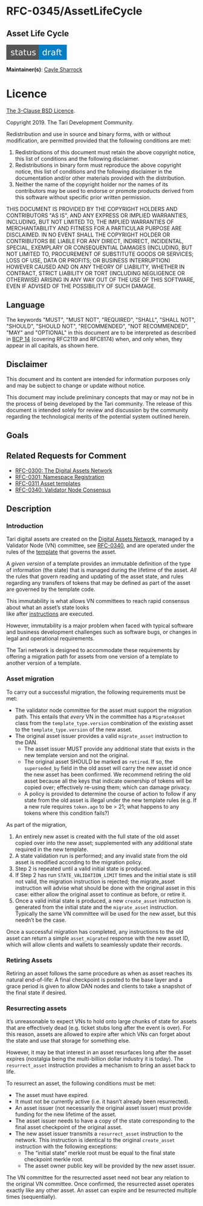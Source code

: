 # RFC-0345/AssetLifeCycle

## Asset Life Cycle

![status: draft](theme/images/status-draft.svg)

**Maintainer(s)**: [Cayle Sharrock](https://github.com/CjS77)

# Licence

[ The 3-Clause BSD Licence](https://opensource.org/licenses/BSD-3-Clause).

Copyright 2019. The Tari Development Community.

Redistribution and use in source and binary forms, with or without modification, are permitted provided that the
following conditions are met:

1. Redistributions of this document must retain the above copyright notice, this list of conditions and the following
   disclaimer.
2. Redistributions in binary form must reproduce the above copyright notice, this list of conditions and the following
   disclaimer in the documentation and/or other materials provided with the distribution.
3. Neither the name of the copyright holder nor the names of its contributors may be used to endorse or promote products
   derived from this software without specific prior written permission.

THIS DOCUMENT IS PROVIDED BY THE COPYRIGHT HOLDERS AND CONTRIBUTORS "AS IS", AND ANY EXPRESS OR IMPLIED WARRANTIES,
INCLUDING, BUT NOT LIMITED TO, THE IMPLIED WARRANTIES OF MERCHANTABILITY AND FITNESS FOR A PARTICULAR PURPOSE ARE
DISCLAIMED. IN NO EVENT SHALL THE COPYRIGHT HOLDER OR CONTRIBUTORS BE LIABLE FOR ANY DIRECT, INDIRECT, INCIDENTAL,
SPECIAL, EXEMPLARY OR CONSEQUENTIAL DAMAGES (INCLUDING, BUT NOT LIMITED TO, PROCUREMENT OF SUBSTITUTE GOODS OR
SERVICES; LOSS OF USE, DATA OR PROFITS; OR BUSINESS INTERRUPTION) HOWEVER CAUSED AND ON ANY THEORY OF LIABILITY,
WHETHER IN CONTRACT, STRICT LIABILITY OR TORT (INCLUDING NEGLIGENCE OR OTHERWISE) ARISING IN ANY WAY OUT OF THE USE OF
THIS SOFTWARE, EVEN IF ADVISED OF THE POSSIBILITY OF SUCH DAMAGE.

## Language

The keywords "MUST", "MUST NOT", "REQUIRED", "SHALL", "SHALL NOT", "SHOULD", "SHOULD NOT", "RECOMMENDED",
"NOT RECOMMENDED", "MAY" and "OPTIONAL" in this document are to be interpreted as described in
[BCP 14](https://tools.ietf.org/html/bcp14) (covering RFC2119 and RFC8174) when, and only when, they appear in all capitals, as
shown here.

## Disclaimer

This document and its content are intended for information purposes only and may be subject to change or update
without notice.

This document may include preliminary concepts that may or may not be in the process of being developed by the Tari
community. The release of this document is intended solely for review and discussion by the community regarding the
technological merits of the potential system outlined herein.

## Goals

## Related Requests for Comment


* [RFC-0300: The Digital Assets Network](RFC-0300_DAN.md)
* [RFC-0301: Namespace Registration](RFC-0301_NamespaceRegistration.md)
* [RFC-0311 Asset templates](RFC-0311_AssetTemplates.md)
* [RFC-0340: Validator Node Consensus](RFC-0340_VNConsensusOverview.md)

## Description

### Introduction

Tari digital assets are created on the [Digital Assets Network](RFC-0300_DAN.md), managed by a Validator Node (VN)
committee, see [RFC-0340](RFC-0340_VNConsensusOverview.md), and are operated under the rules of the
[template](RFC-0311_AssetTemplates.md) that governs the asset.

A _given version_ of a template provides an immutable definition of the type of information (the state) that is managed
during the lifetime of the asset. _All_ the rules that govern reading and updating of the asset state, and rules
regarding any transfers of tokens that may be defined as part of the asset are governed by the template code.

This immutability is what allows VN committees to reach rapid consensus about what an asset’s state looks  
like after [instructions] are executed.

However, immutability is a major problem when faced with typical software and business development challenges such as
software bugs, or changes in legal and operational requirements.

The Tari network is designed to accommodate these requirements by offering a migration path for assets from one version
of a template to another version of a template.

### Asset migration
To carry out a successful migration, the following requirements must be met:

* The validator node committee for the asset must support the migration path. This entails that _every_ VN in the
  committee has a `MigrateAsset` class from the `template_type.version` combination of the existing asset to the
  `template_type.version` of the new asset.
* The original asset issuer provides a valid `migrate_asset` instruction to the DAN.
  * The asset issuer MUST provide any additional state that exists in the new template version and not the original.
  * The original asset SHOULD be marked as `retired`. If so, the `superseded_by` field in the old asset will carry the
    new asset id once the new asset has been confirmed. We recommend retiring the old asset because all the keys that
    indicate ownership of tokens will be copied over; effectively re-using them; which can damage privacy.
  * A policy is provided to determine the course of action to follow if any state from the old asset is illegal under
    the new template rules (e.g. If a new rule requires `token.age` to be > 21; what happens to any tokens where this
    condition fails?)


As part of the migration,

1. An entirely new asset is created with the full state of the old asset copied over into the new asset; supplemented
   with any additional state required in the new template.
2. A state validation run is performed; and any invalid state from the old asset is modified according to the migration
  policy.
3. Step 2 is repeated until a valid initial state is produced.
4. If Step 2 has run `STATE_VALIDATION_LIMIT` times and the initial state is still not valid, the migration instruction
   is rejected; the migrate_asset instruction will advise what should be done with the original asset in this case:
   either allow the original asset to continue as before, or retire it.
5. Once a valid initial state is produced, a new `create_asset` instruction is generated from the initial
   state and the `migrate_asset` instruction. Typically the same VN committee will be used for the new asset, but this
   needn’t be the case.

Once a successful migration has completed, any instructions to the old asset can return a simple `asset_migrated`
response with the new asset ID, which will allow clients and wallets to seamlessly update their records.

### Retiring Assets

Retiring an asset follows the same procedure as when as asset reaches its natural end-of-life: A final checkpoint is
posted to the base layer and a grace period is given to allow DAN nodes and clients to take a snapshot of the final
state if desired.

### Resurrecting assets

It’s unreasonable to expect VNs to hold onto large chunks of state for assets that are effectively dead (e.g. ticket
stubs long after the event is over). For this reason, assets are allowed to expire after which VNs can forget about the
state and use that storage for something else.

However, it may be that interest in an asset resurfaces long after the asset expires (nostalgia being the multi-billion
dollar industry it is today). The `resurrect_asset` instruction provides a mechanism to bring an asset back to life.

To resurrect an asset, the following conditions must be met:

* The asset must have expired.
* It must not be currently active (i.e. it hasn’t already been resurrected).
* An asset issuer (not necessarily the original asset issuer) must provide funding for the new lifetime of the asset.
* The asset issuer needs to have a copy of the state corresponding to the final asset checkpoint of the original asset.
* The new asset issuer transmits a `resurrect_asset` instruction to the network. This instruction is identical to the
  original `create_asset` instruction with the following exceptions:
   *   The “initial state” merkle root must be equal to the final state checkpoint merkle root.
   *  The asset owner public key will be provided by the new asset issuer.


The VN committee for the resurrected asset need not bear any relation to the original VN committee.
Once confirmed, the resurrected asset operates exactly like any other asset.
An asset can expire and be resurrected multiple times (sequentially).

[instructions]: Glossary.md#instructions

